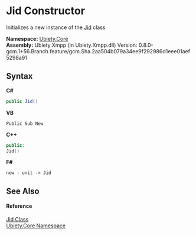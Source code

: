 # Jid Constructor 
 

Initializes a new instance of the <a href="e5b42afc-e2ee-7e29-93ca-2b1b009edf82">Jid</a> class

**Namespace:**&nbsp;<a href="aced5668-5a9c-1ea2-e16e-3faf214f48b3">Ubiety.Core</a><br />**Assembly:**&nbsp;Ubiety.Xmpp (in Ubiety.Xmpp.dll) Version: 0.8.0-gcm.1+56.Branch.feature/gcm.Sha.2aa504b079a34ee9f292986d1eee01aef5298a91

## Syntax

**C#**<br />
``` C#
public Jid()
```

**VB**<br />
``` VB
Public Sub New
```

**C++**<br />
``` C++
public:
Jid()
```

**F#**<br />
``` F#
new : unit -> Jid
```


## See Also


#### Reference
<a href="e5b42afc-e2ee-7e29-93ca-2b1b009edf82">Jid Class</a><br /><a href="aced5668-5a9c-1ea2-e16e-3faf214f48b3">Ubiety.Core Namespace</a><br />